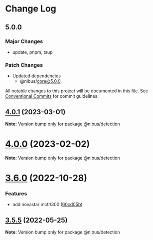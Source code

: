 # Change Log

## 5.0.0

### Major Changes

- update, pnpm, tsup

### Patch Changes

- Updated dependencies
  - @nibus/core@5.0.0

All notable changes to this project will be documented in this file. See
[Conventional Commits](https://conventionalcommits.org) for commit guidelines.

## [4.0.1](https://github.com/sarakusha/nibus/compare/v4.0.0...v4.0.1) (2023-03-01)

**Note:** Version bump only for package @nibus/detection

# [4.0.0](https://github.com/sarakusha/nibus/compare/v3.8.0...v4.0.0) (2023-02-02)

**Note:** Version bump only for package @nibus/detection

# [3.6.0](https://github.com/sarakusha/nibus/compare/v3.5.4...v3.6.0) (2022-10-28)

### Features

- add novastar mctrl300
  ([60cd05b](https://github.com/sarakusha/nibus/commit/60cd05b64b25bc97b60ea91fe3d7221c7567b161))

## [3.5.5](https://github.com/sarakusha/nibus/compare/v3.5.4...v3.5.5) (2022-05-25)

**Note:** Version bump only for package @nibus/detection
